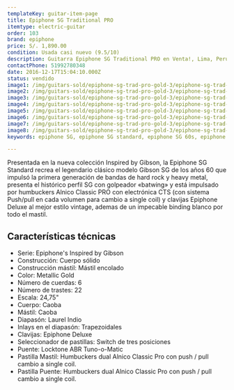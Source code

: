 ```yaml
---
templateKey: guitar-item-page
title: Epiphone SG Traditional PRO
itemtype: electric-guitar
order: 103
brand: epiphone
price: S/. 1,890.00
condition: Usada casi nuevo (9.5/10)
description: Guitarra Epiphone SG Traditional PRO en Venta!, Lima, Peru
contactPhone: 51992780348
date: 2016-12-17T15:04:10.000Z
status: vendido
image1: /img/guitars-sold/epiphone-sg-trad-pro-gold-3/epiphone-sg-trad-pro-gold-3-01-sold.jpg
image2: /img/guitars-sold/epiphone-sg-trad-pro-gold-3/epiphone-sg-trad-pro-gold-3-02-sold.jpg
image3: /img/guitars-sold/epiphone-sg-trad-pro-gold-3/epiphone-sg-trad-pro-gold-3-03-sold.jpg
image4: /img/guitars-sold/epiphone-sg-trad-pro-gold-3/epiphone-sg-trad-pro-gold-3-04-sold.jpg
image5: /img/guitars-sold/epiphone-sg-trad-pro-gold-3/epiphone-sg-trad-pro-gold-3-05-sold.jpg
image6: /img/guitars-sold/epiphone-sg-trad-pro-gold-3/epiphone-sg-trad-pro-gold-3-06-sold.jpg
image7: /img/guitars-sold/epiphone-sg-trad-pro-gold-3/epiphone-sg-trad-pro-gold-3-07-sold.jpg
image8: /img/guitars-sold/epiphone-sg-trad-pro-gold-3/epiphone-sg-trad-pro-gold-3-08-sold.jpg
keywords: epiphone SG, epiphone SG standard, epiphone SG 60s, epiphone sg traditional PRO, epiphone sg pro

---
```

Presentada en la nueva colección Inspired by Gibson, la Epiphone SG Standard recrea el legendario clásico modelo Gibson SG de los años 60 que impulsó la primera generación de bandas de hard rock y heavy metal, presenta el histórico perfil SG con golpeador «batwing» y está impulsado por humbuckers Alnico Classic PRO con electrónica CTS (con sistema Push/pull en cada volumen para cambio a single coil) y clavijas Epiphone Deluxe al mejor estilo vintage, ademas de un impecable binding blanco por todo el mastil.


## Características técnicas

* Serie: Epiphone's Inspired by Gibson
* Construcción: Cuerpo sólido
* Construcción mástil: Mástil encolado
* Color: Metallic Gold
* Número de cuerdas: 6
* Número de trastes: 22
* Escala: 24,75"
* Cuerpo: Caoba
* Mástil: Caoba
* Diapasón: Laurel Indio
* Inlays en el diapasón: Trapezoidales
* Clavijas: Epiphone Deluxe
* Seleccionador de pastillas: Switch de tres posiciones
* Puente: Locktone ABR Tuno-o-Matic
* Pastilla Mastil: Humbuckers dual Alnico Classic Pro con push / pull cambio a single coil.
* Pastilla Puente: Humbuckers dual Alnico Classic Pro con push / pull cambio a single coil.